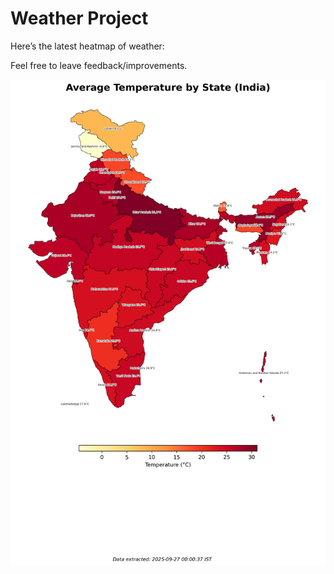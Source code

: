 # Weather Project

Here’s the latest heatmap of weather:

Feel free to leave feedback/improvements.

![India Heatmap](docs/assets/india_heatmap.png?v=D6DBD0)
